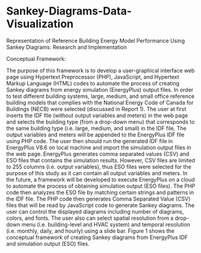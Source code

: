 # Sankey-Diagrams-Data-Visualization
Representation of Reference Building Energy Model Performance Using Sankey Diagrams: Research and Implementation

Conceptual Framework:

The purpose of this framework is to develop a user-graphical interface web page using Hypertext Preprocessor (PHP), JavaScript, and Hypertext Markup Language (HTML) codes to automate the process of creating Sankey diagrams from energy simulation (EnergyPlus) output files. In order to test different building systems, large, medium, and small office reference building models that complies with the National Energy Code of Canada for Buildings (NECB) were selected (discussed in Report 1). The user at first inserts the IDF file (without output variables and meters) in the web page and selects the building type (from a drop-down menu) that corresponds to the same building type (i.e. large, medium, and small) in the IDF file. The output variables and meters will be appended to the EnergyPlus IDF file using PHP code. The user then should run the generated IDF file in EnergyPlus V8.6 on local machine and import the simulation output files in the web page. EnergyPlus generates comma separated values (CSV) and ESO files that contains the simulation results. However, CSV files are limited to 255 columns (i.e. output variables), thus ESO files were selected for the purpose of this study as it can contain all output variables and meters. In the future, a framework will be developed to execute EnergyPlus on a cloud to automate the process of obtaining simulation output (ESO files). The PHP code then analyzes the ESO file by matching certain strings and patterns in the IDF file. The PHP code then generates Comma Separated Value (CSV) files that will be read by JavaScript code to generate Sankey diagrams. The user can control the displayed diagrams including number of diagrams, colors, and fonts. The user also can select spatial resolution from a drop-down menu (i.e. building-level and HVAC system) and temporal resolution (i.e. monthly, daily, and hourly) using a slide bar. Figure 1 shows the conceptual framework of creating Sankey diagrams from EnergyPlus IDF and simulation output (ESO) files.
